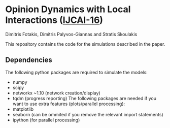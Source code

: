 # Opinion Dynamics with Local Interactions ([IJCAI-16](http://ijcai-16.org))
Dimitris Fotakis, Dimitris Palyvos-Giannas and Stratis Skoulakis

This repository contains the code for the simulations described in the paper.

## Dependencies
The following python packages are required to simulate the models:
- numpy
- scipy
- networkx ~1.10 (network creation/display)
- tqdm (progress reporting)
The following packages are needed if you want to use extra features (plots/parallel processing):
- matplotlib
- seaborn (can be ommited if you remove the relevant import statements)
- ipython (for parallel processing)
